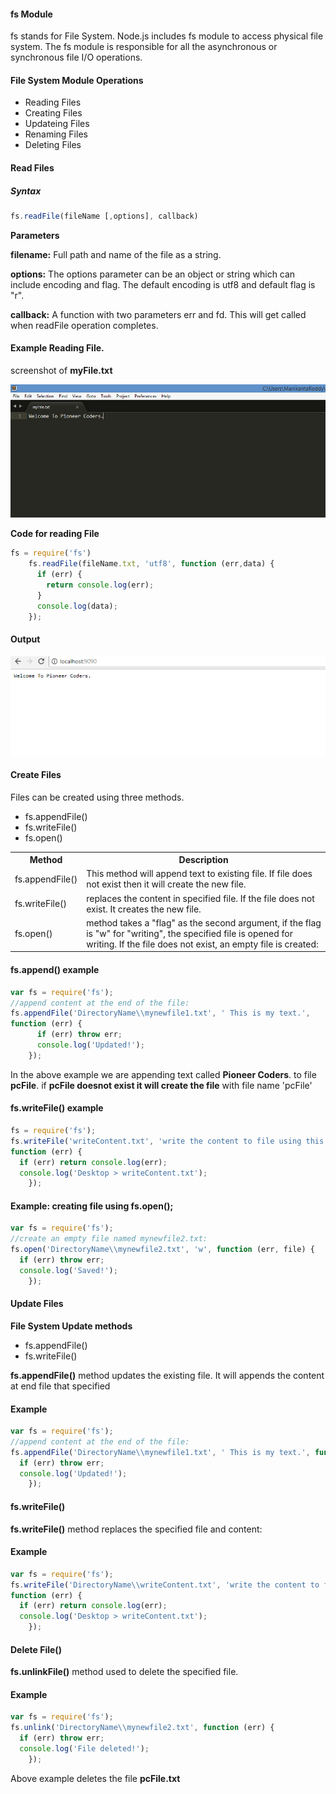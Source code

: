 <h4>fs Module</h4>
<p>fs stands for File System. Node.js includes fs module to access physical file system. The fs module is responsible for all the asynchronous or synchronous file I/O operations.</p>
<h4>File System Module Operations</h4>
<ul>
	<li>Reading Files</li>
	<li>Creating Files</li>
	<li>Updateing Files</li>
	<li>Renaming Files</li>
	<li>Deleting Files</li>
</ul>
<h4>Read Files</h4>
<h5>Syntax</h5>

```javascript
fs.readFile(fileName [,options], callback)
```

<p><b>Parameters</b></p>
<p><b>filename:</b> Full path and name of the file as a string.</p>
<p><b>options:</b> The options parameter can be an object or string which can include encoding and flag. The default encoding is utf8 and default flag is "r".</p>
<p><b>callback:</b> A function with two parameters err and fd. This will get called when readFile operation completes.</p>
<h4>Example Reading File.</h4>
<p>screenshot of <b>myFile.txt</b></p>

![myFiletxt](https://github.com/pioneercoders/pc-tutorials/blob/master/node-js/images/myFiletxt.PNG)

<p><b>Code for reading File</b></p>

```javascript
fs = require('fs')
    fs.readFile(fileName.txt, 'utf8', function (err,data) {
      if (err) {
        return console.log(err);
      }
      console.log(data);
    });
```

<h4>Output</h4>

![readFileOutput](https://github.com/pioneercoders/pc-tutorials/blob/master/node-js/images/readFileOutput.PNG)

<h4>Create Files</h4>
<p>Files can be created using three methods.</p>
<ul>
	<li>fs.appendFile()</li>
	<li>fs.writeFile()</li>
	<li>fs.open()</li>
</ul>
<table class="pc-table">
	<tr>
		<th>Method</th>
		<th>Description</th>
	</tr>
	<tr>
		<td>fs.appendFile()</td>
		<td>This method will append text to existing file. If file does not exist then it will create the new file.</td>
	</tr>
	<tr>
		<td>fs.writeFile()</td>
		<td>replaces the content in specified file. If the file does not exist. It creates the new file.</td>
	</tr>
	<tr>
		<td>fs.open()</td>
		<td> method takes a "flag" as the second argument, if the flag is "w" for "writing", the specified file is opened for writing. If the file does not exist, an empty file is created:</td>
	</tr>
</table>
<h4>fs.append() example</h4>

```javascript
var fs = require('fs');
//append content at the end of the file:
fs.appendFile('DirectoryName\\mynewfile1.txt', ' This is my text.',
function (err) {
	  if (err) throw err;
	  console.log('Updated!');
	});
```

<p>In the above example  we are appending text called <b>Pioneer Coders</b>. to file <b>pcFile</b>. if <b>pcFile doesnot exist it will create the file</b> with file name 'pcFile'</p>
<h4>fs.writeFile() example</h4>

```javascript
fs = require('fs');
fs.writeFile('writeContent.txt', 'write the content to file using this function',
function (err) {
  if (err) return console.log(err);
  console.log('Desktop > writeContent.txt');
	});
```

<h4>Example: creating file using fs.open();</h4>

```javascript
var fs = require('fs');
//create an empty file named mynewfile2.txt:
fs.open('DirectoryName\\mynewfile2.txt', 'w', function (err, file) {
  if (err) throw err;
  console.log('Saved!');
	});
```

<h4>Update Files</h4>
<p><b>File System Update methods</b></p>
<ul>
	<li>fs.appendFile()</li>
	<li>fs.writeFile()</li>
</ul>
<p><b>fs.appendFile()</b> method updates the existing file. It will appends the content at end file that specified</p>
<h4>Example</h4>

```javascript
var fs = require('fs');
//append content at the end of the file:
fs.appendFile('DirectoryName\\mynewfile1.txt', ' This is my text.', function (err) {
  if (err) throw err;
  console.log('Updated!');
	});
```

<h4>fs.writeFile()</h4>
<p><b>fs.writeFile()</b> method replaces the specified file and content:</p>
<h4>Example</h4>

```javascript
var fs = require('fs');
fs.writeFile('DirectoryName\\writeContent.txt', 'write the content to file using this function', 
function (err) {
  if (err) return console.log(err);
  console.log('Desktop > writeContent.txt');
	});
```

<h4>Delete File()</h4>
<p><b>fs.unlinkFile()</b> method used to delete the specified file.</p>
<h4>Example</h4>

```javascript
var fs = require('fs');
fs.unlink('DirectoryName\\mynewfile2.txt', function (err) {
  if (err) throw err;
  console.log('File deleted!');
	});
```

<p>Above example deletes the file <b>pcFile.txt</b>
